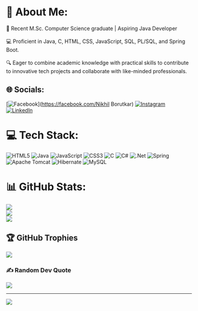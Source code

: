 # 💫 About Me:
🚀 Recent M.Sc. Computer Science graduate | Aspiring Java Developer<br><br>💻 Proficient in Java, C, HTML, CSS, JavaScript, SQL, PL/SQL, and Spring Boot.<br><br>🔍 Eager to combine academic knowledge with practical skills to contribute <br>      to innovative tech projects and collaborate with like-minded professionals.


## 🌐 Socials:
[![Facebook](https://img.shields.io/badge/Facebook-%231877F2.svg?logo=Facebook&logoColor=white)](https://facebook.com/Nikhil Borutkar) [![Instagram](https://img.shields.io/badge/Instagram-%23E4405F.svg?logo=Instagram&logoColor=white)](https://instagram.com/nikhilborutkar) [![LinkedIn](https://img.shields.io/badge/LinkedIn-%230077B5.svg?logo=linkedin&logoColor=white)](https://linkedin.com/in/nikhilborutkar) 

# 💻 Tech Stack:
![HTML5](https://img.shields.io/badge/html5-%23E34F26.svg?style=for-the-badge&logo=html5&logoColor=white) ![Java](https://img.shields.io/badge/java-%23ED8B00.svg?style=for-the-badge&logo=openjdk&logoColor=white) ![JavaScript](https://img.shields.io/badge/javascript-%23323330.svg?style=for-the-badge&logo=javascript&logoColor=%23F7DF1E) ![CSS3](https://img.shields.io/badge/css3-%231572B6.svg?style=for-the-badge&logo=css3&logoColor=white) ![C](https://img.shields.io/badge/c-%2300599C.svg?style=for-the-badge&logo=c&logoColor=white) ![C#](https://img.shields.io/badge/c%23-%23239120.svg?style=for-the-badge&logo=csharp&logoColor=white) ![.Net](https://img.shields.io/badge/.NET-5C2D91?style=for-the-badge&logo=.net&logoColor=white) ![Spring](https://img.shields.io/badge/spring-%236DB33F.svg?style=for-the-badge&logo=spring&logoColor=white) ![Apache Tomcat](https://img.shields.io/badge/apache%20tomcat-%23F8DC75.svg?style=for-the-badge&logo=apache-tomcat&logoColor=black) ![Hibernate](https://img.shields.io/badge/Hibernate-59666C?style=for-the-badge&logo=Hibernate&logoColor=white) ![MySQL](https://img.shields.io/badge/mysql-4479A1.svg?style=for-the-badge&logo=mysql&logoColor=white)
# 📊 GitHub Stats:
![](https://github-readme-stats.vercel.app/api?username=Nikhil2510-java&theme=synthwave&hide_border=false&include_all_commits=false&count_private=true)<br/>
![](https://github-readme-streak-stats.herokuapp.com/?user=Nikhil2510-java&theme=synthwave&hide_border=false)<br/>
![](https://github-readme-stats.vercel.app/api/top-langs/?username=Nikhil2510-java&theme=synthwave&hide_border=false&include_all_commits=false&count_private=true&layout=compact)

## 🏆 GitHub Trophies
![](https://github-profile-trophy.vercel.app/?username=Nikhil2510-java&theme=radical&no-frame=false&no-bg=true&margin-w=4)

### ✍️ Random Dev Quote
![](https://quotes-github-readme.vercel.app/api?type=horizontal&theme=radical)

---
[![](https://visitcount.itsvg.in/api?id=Nikhil2510-java&icon=0&color=0)](https://visitcount.itsvg.in)

<!-- Proudly created with GPRM ( https://gprm.itsvg.in ) -->

